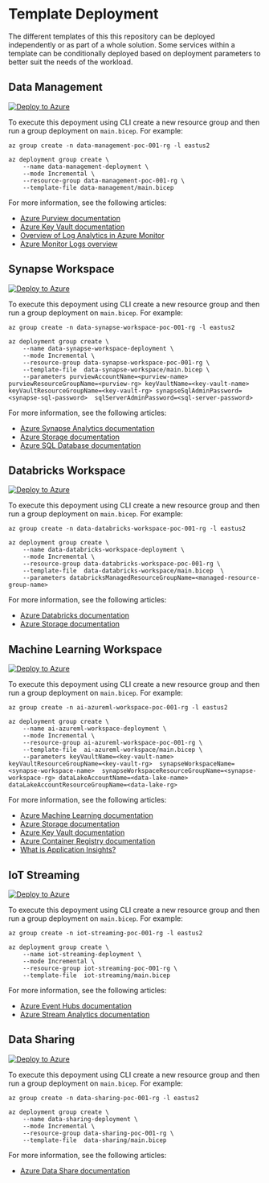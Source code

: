 # Template Deployment

The different templates of this this repository can be deployed independently or as part of a whole solution. Some services within a template can be conditionally deployed based on deployment parameters to better suit the needs of the workload.

## Data Management

[![Deploy to Azure](https://aka.ms/deploytoazurebutton)](https://portal.azure.com/#create/Microsoft.Template/uri/https%3A%2F%2Fraw.githubusercontent.com%2Fnfmoore%2Fazure-infrastructure-templates%2Fmain%2Fdata-management%2Fmain.json)

To execute this depoyment using CLI create a new resource group and then run a group deployment on `main.bicep`. For example:

```shell
az group create -n data-management-poc-001-rg -l eastus2

az deployment group create \
    --name data-management-deployment \
    --mode Incremental \
    --resource-group data-management-poc-001-rg \
    --template-file data-management/main.bicep
```

For more information, see the following articles:

- [Azure Purview documentation](https://docs.microsoft.com/en-us/azure/purview/)
- [Azure Key Vault documentation](https://docs.microsoft.com/en-us/azure/key-vault/)
- [Overview of Log Analytics in Azure Monitor](https://docs.microsoft.com/en-us/azure/azure-monitor/logs/log-analytics-overview)
- [Azure Monitor Logs overview](https://docs.microsoft.com/en-us/azure/azure-monitor/logs/data-platform-logs)

## Synapse Workspace

[![Deploy to Azure](https://aka.ms/deploytoazurebutton)](https://portal.azure.com/#create/Microsoft.Template/uri/https%3A%2F%2Fraw.githubusercontent.com%2Fnfmoore%2Fazure-infrastructure-templates%2Fmain%2Fdata-synapse-workspace%2Fmain.json)

To execute this depoyment using CLI create a new resource group and then run a group deployment on `main.bicep`. For example:

```shell
az group create -n data-synapse-workspace-poc-001-rg -l eastus2

az deployment group create \
    --name data-synapse-workspace-deployment \
    --mode Incremental \
    --resource-group data-synapse-workspace-poc-001-rg \
    --template-file  data-synapse-workspace/main.bicep \
    --parameters purviewAccountName=<purview-name> purviewResourceGroupName=<purview-rg> keyVaultName=<key-vault-name> keyVaultResourceGroupName=<key-vault-rg> synapseSqlAdminPassword=<synapse-sql-password>  sqlServerAdminPassword=<sql-server-password> 

```

For more information, see the following articles:

- [Azure Synapse Analytics documentation](https://docs.microsoft.com/en-us/azure/synapse-analytics/)
- [Azure Storage documentation](https://docs.microsoft.com/en-us/azure/storage/)
- [Azure SQL Database documentation](https://docs.microsoft.com/en-us/azure/azure-sql/database/)

## Databricks Workspace

[![Deploy to Azure](https://aka.ms/deploytoazurebutton)](https://portal.azure.com/#create/Microsoft.Template/uri/https%3A%2F%2Fraw.githubusercontent.com%2Fnfmoore%2Fazure-infrastructure-templates%2Fmain%2Fdata-databricks-workspace%2Fmain.json)

To execute this depoyment using CLI create a new resource group and then run a group deployment on `main.bicep`. For example:

```shell
az group create -n data-databricks-workspace-poc-001-rg -l eastus2

az deployment group create \
    --name data-databricks-workspace-deployment \
    --mode Incremental \
    --resource-group data-databricks-workspace-poc-001-rg \
    --template-file  data-databricks-workspace/main.bicep  \
    --parameters databricksManagedResourceGroupName=<managed-resource-group-name> 

```

For more information, see the following articles:
- [Azure Databricks documentation](https://docs.microsoft.com/en-us/azure/databricks/)
- [Azure Storage documentation](https://docs.microsoft.com/en-us/azure/storage/)

## Machine Learning Workspace

[![Deploy to Azure](https://aka.ms/deploytoazurebutton)](https://portal.azure.com/#create/Microsoft.Template/uri/https%3A%2F%2Fraw.githubusercontent.com%2Fnfmoore%2Fazure-infrastructure-templates%2Fmain%2Fai-azureml-workspace%2Fmain.json)

To execute this depoyment using CLI create a new resource group and then run a group deployment on `main.bicep`. For example:

```shell
az group create -n ai-azureml-workspace-poc-001-rg -l eastus2

az deployment group create \
    --name ai-azureml-workspace-deployment \
    --mode Incremental \
    --resource-group ai-azureml-workspace-poc-001-rg \
    --template-file  ai-azureml-workspace/main.bicep \
    --parameters keyVaultName=<key-vault-name> keyVaultResourceGroupName=<key-vault-rg>  synapseWorkspaceName=<synapse-workspace-name>  synapseWorkspaceResourceGroupName=<synapse-workspace-rg> dataLakeAccountName=<data-lake-name> dataLakeAccountResourceGroupName=<data-lake-rg>

```

For more information, see the following articles:

- [Azure Machine Learning documentation](https://docs.microsoft.com/en-us/azure/machine-learning/)
- [Azure Storage documentation](https://docs.microsoft.com/en-us/azure/storage/)
- [Azure Key Vault documentation](https://docs.microsoft.com/en-us/azure/key-vault/)
- [Azure Container Registry documentation](https://docs.microsoft.com/en-us/azure/container-registry/)
- [What is Application Insights?](https://docs.microsoft.com/en-us/azure/azure-monitor/app/app-insights-overview)

## IoT Streaming

[![Deploy to Azure](https://aka.ms/deploytoazurebutton)](https://portal.azure.com/#create/Microsoft.Template/uri/https%3A%2F%2Fraw.githubusercontent.com%2Fnfmoore%2Fazure-infrastructure-templates%2Fmain%2Fiot-streaming%2Fmain.json)

To execute this depoyment using CLI create a new resource group and then run a group deployment on `main.bicep`. For example:

```shell
az group create -n iot-streaming-poc-001-rg -l eastus2

az deployment group create \
    --name iot-streaming-deployment \
    --mode Incremental \
    --resource-group iot-streaming-poc-001-rg \
    --template-file  iot-streaming/main.bicep

```

For more information, see the following articles:

- [Azure Event Hubs documentation](https://docs.microsoft.com/en-au/azure/event-hubs/)
- [Azure Stream Analytics documentation](https://docs.microsoft.com/en-us/azure/stream-analytics/)

## Data Sharing

[![Deploy to Azure](https://aka.ms/deploytoazurebutton)](https://portal.azure.com/#create/Microsoft.Template/uri/https%3A%2F%2Fraw.githubusercontent.com%2Fnfmoore%2Fazure-infrastructure-templates%2Fmain%2Fdata-sharing%2Fmain.json)

To execute this depoyment using CLI create a new resource group and then run a group deployment on `main.bicep`. For example:

```shell
az group create -n data-sharing-poc-001-rg -l eastus2

az deployment group create \
    --name data-sharing-deployment \
    --mode Incremental \
    --resource-group data-sharing-poc-001-rg \
    --template-file  data-sharing/main.bicep
```

For more information, see the following articles:
- [Azure Data Share documentation](https://docs.microsoft.com/en-us/azure/data-share/)
